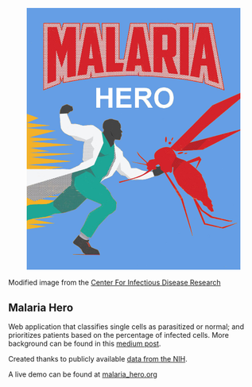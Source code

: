 <p align="center">
  <img src="https://github.com/caticoa3/malaria_hero/blob/master/images/malaria_hero.jpg?raw=true" alt="Malaria Hero"/ width="430">
</p>

Modified image from the [Center For Infectious Disease Research](https://www.cidresearch.org/blog/human-vs-pathogen-the-art-of-battling-infectious-disease)

## Malaria Hero

Web application that classifies single cells as parasitized or normal; and prioritizes patients based on the percentage of infected cells. More background can be found in this [medium post](https://blog.insightdatascience.com/https-blog-insightdatascience-com-malaria-hero-a47d3d5fc4bb).

Created thanks to publicly available [data from the NIH](https://ceb.nlm.nih.gov/repositories/malaria-datasets/).

A live demo can be found at [malaria_hero.org](malaria_hero.org)
